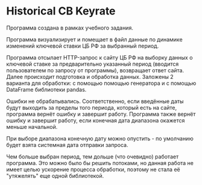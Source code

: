 # Historical CB Keyrate

Программа создана в рамках учебного задания.

Программа визуализирует и помещает в файл данные по динамике изменений ключевой ставки ЦБ РФ за выбранный период.

Программа отсылает HTTP-запрос к сайту ЦБ РФ на выборку данных о ключевой ставке за предварительно указанный период (вводится пользователем по запросу от программы), возвращает ответ сайта. Далее происходит подготовка и обработка данных. Заложены 2 варианта для обработки: с помощью помощью генератора и с помощью DataFrame библиотеки pandas.

Ошибки не обрабатывались. Соответственно, если введённые даты будут выходить за пределы того периода, который есть на сайте, программа вернёт ошибку и завершит работу. Программа также вернёт ошибку и завершит работу, если конечная дата диапазона окажется меньше начальной.

При выборе диапазона конечную дату можно опустить - по умолчанию будет взята системная дата отправки запроса.

Чем больше выбран период, тем дольше (что очевидно) работает программа. Это можно было бы решить потоками, но данная работа не имеет целью ускорение процесса обработки, поэтому не стала её "утяжелять" еще одной библиотекой.
